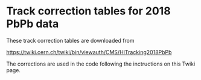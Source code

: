 # Track correction tables for 2018 PbPb data

These track correction tables are downloaded from

https://twiki.cern.ch/twiki/bin/viewauth/CMS/HITracking2018PbPb

The corrections are used in the code following the inctructions on this Twiki page.
